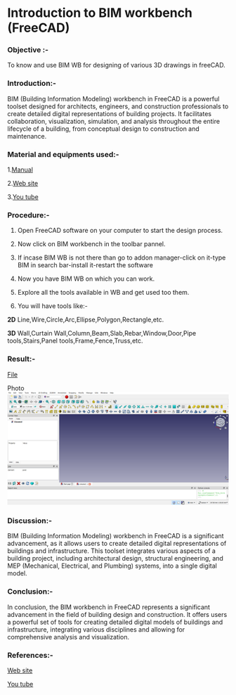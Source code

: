 # Introduction to BIM workbench (FreeCAD)
### Objective :- 
To know and use BIM WB for designing of various 3D drawings in freeCAD.
### Introduction:-
BIM (Building Information Modeling) workbench in FreeCAD is a powerful toolset designed for architects, engineers, and construction professionals to create detailed digital representations of building projects. It facilitates collaboration, visualization, simulation, and analysis throughout the entire lifecycle of a building, from conceptual design to construction and maintenance.
### Material and equipments used:-
1.[Manual](https://wiki.freecad.org/BIM_Workbench)

2.[Web site](https://forum.freecad.org/viewtopic.php?style=1&t=27237)

3.[You tube](https://www.youtube.com/watch?v=rkWOFQ2fGZQ&list=PLmKdGVtV5Vnt2cj4IZIv9FM39QHaE1ZaU)

### Procedure:-
1. Open FreeCAD software on your computer to start the design process.

2. Now click on BIM workbench in the toolbar pannel.

3. If incase BIM WB is not there than go to addon manager-click on it-type BIM in search bar-install it-restart the software 

4. Now you have BIM WB on which you can work.

5. Explore all the tools available in WB and get used too them.

6. You will have tools like:-

 **2D** Line,Wire,Circle,Arc,Ellipse,Polygon,Rectangle,etc.

 **3D**  Wall,Curtain Wall,Column,Beam,Slab,Rebar,Window,Door,Pipe tools,Stairs,Panel tools,Frame,Fence,Truss,etc.
 
### Result:-
[File](https://wiki.freecad.org/BIM_Workbench)

Photo
![Photo](https://github.com/naveenkpareek/CADLAB-WORK-/blob/main/Photos/BIM%20WB.png)
 
### Discussion:-
BIM (Building Information Modeling) workbench in FreeCAD is a significant advancement, as it allows users to create detailed digital representations of buildings and infrastructure. This toolset integrates various aspects of a building project, including architectural design, structural engineering, and MEP (Mechanical, Electrical, and Plumbing) systems, into a single digital model.
### Conclusion:-
In conclusion, the BIM workbench in FreeCAD represents a significant advancement in the field of building design and construction. It offers users a powerful set of tools for creating detailed digital models of buildings and infrastructure, integrating various disciplines and allowing for comprehensive analysis and visualization.
### References:-
[Web site](https://wiki.freecad.org/BIM_Workbench)

[You tube](https://www.youtube.com/watch?v=rkWOFQ2fGZQ&list=PLmKdGVtV5Vnt2cj4IZIv9FM39QHaE1ZaU)
